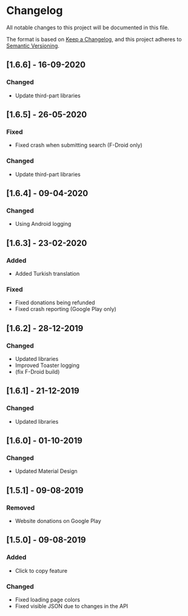 # Changelog
All notable changes to this project will be documented in this file.

The format is based on [Keep a Changelog](https://keepachangelog.com/en/1.0.0/),
and this project adheres to [Semantic Versioning](https://semver.org/spec/v2.0.0.html).

## [1.6.6] - 16-09-2020
### Changed
- Update third-part libraries


## [1.6.5] - 26-05-2020
### Fixed
- Fixed crash when submitting search (F-Droid only)

### Changed
- Update third-part libraries


## [1.6.4] - 09-04-2020
### Changed
- Using Android logging


## [1.6.3] - 23-02-2020
### Added
- Added Turkish translation

### Fixed
- Fixed donations being refunded
- Fixed crash reporting (Google Play only)


## [1.6.2] - 28-12-2019
### Changed
- Updated libraries
- Improved Toaster logging
- (fix F-Droid build)


## [1.6.1] - 21-12-2019
### Changed
- Updated libraries


## [1.6.0] - 01-10-2019
### Changed
- Updated Material Design


## [1.5.1] - 09-08-2019
### Removed
- Website donations on Google Play


## [1.5.0] - 09-08-2019
### Added
- Click to copy feature

### Changed
- Fixed loading page colors
- Fixed visible JSON due to changes in the API